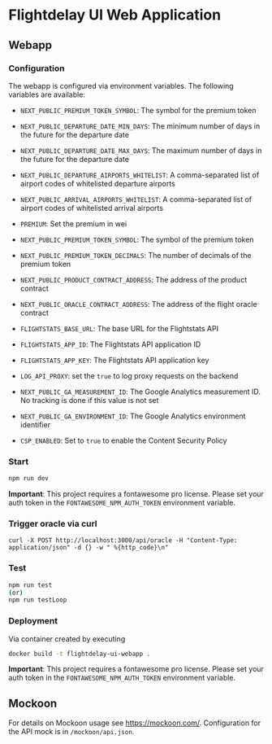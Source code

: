 # Flightdelay UI Web Application


## Webapp

### Configuration

The webapp is configured via environment variables. The following variables are available:

- `NEXT_PUBLIC_PREMIUM_TOKEN_SYMBOL`: The symbol for the premium token
- `NEXT_PUBLIC_DEPARTURE_DATE_MIN_DAYS`: The minimum number of days in the future for the departure date
- `NEXT_PUBLIC_DEPARTURE_DATE_MAX_DAYS`: The maximum number of days in the future for the departure date
- `NEXT_PUBLIC_DEPARTURE_AIRPORTS_WHITELIST`: A comma-separated list of airport codes of whitelisted departure airports
- `NEXT_PUBLIC_ARRIVAL_AIRPORTS_WHITELIST`: A comma-separated list of airport codes of whitelisted arrival airports
- `PREMIUM`: Set the premium in wei
- `NEXT_PUBLIC_PREMIUM_TOKEN_SYMBOL`: The symbol of the premium token
- `NEXT_PUBLIC_PREMIUM_TOKEN_DECIMALS`: The number of decimals of the premium token

- `NEXT_PUBLIC_PRODUCT_CONTRACT_ADDRESS`: The address of the product contract 
- `NEXT_PUBLIC_ORACLE_CONTRACT_ADDRESS`: The address of the flight oracle contract
- `FLIGHTSTATS_BASE_URL`: The base URL for the Flightstats API
- `FLIGHTSTATS_APP_ID`: The Flightstats API application ID
- `FLIGHTSTATS_APP_KEY`: The Flightstats API application key

- `LOG_API_PROXY`: set the `true` to log proxy requests on the backend
- `NEXT_PUBLIC_GA_MEASUREMENT_ID`: The Google Analytics measurement ID. No tracking is done if this value is not set
- `NEXT_PUBLIC_GA_ENVIRONMENT_ID`: The Google Analytics environment identifier 
- `CSP_ENABLED`: Set to `true` to enable the Content Security Policy



### Start

```bash
npm run dev
```

**Important**: This project requires a fontawesome pro license. Please set your auth token in the `FONTAWESOME_NPM_AUTH_TOKEN` environment variable.

### Trigger oracle via curl

```
curl -X POST http://localhost:3000/api/oracle -H "Content-Type: application/json" -d {} -w " %{http_code}\n"
```

### Test

```bash
npm run test
(or)
npm run testLoop
```

### Deployment 

Via container created by executing 

```bash
docker build -t flightdelay-ui-webapp .
```
**Important**: This project requires a fontawesome pro license. Please set your auth token in the `FONTAWESOME_NPM_AUTH_TOKEN` environment variable.

## Mockoon

For details on Mockoon usage see https://mockoon.com/. Configuration for the API mock is in `/mockoon/api.json`. 
